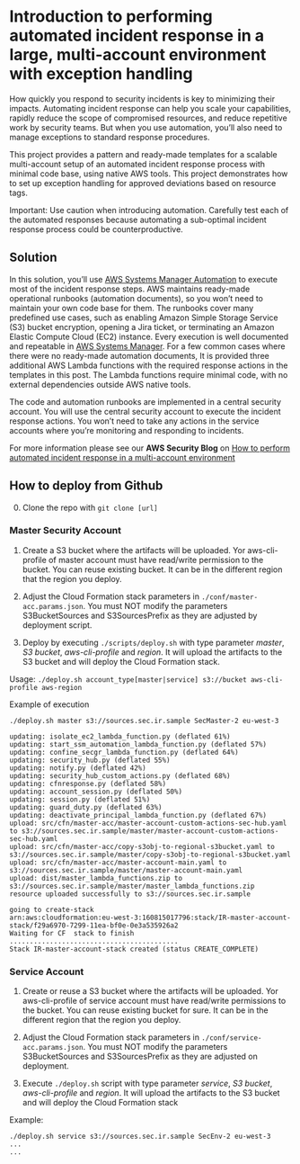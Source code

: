 # Introduction to performing automated incident response in a large, multi-account environment with exception handling
   
How quickly you respond to security incidents is key to minimizing their impacts. Automating incident response can help you scale your capabilities, rapidly reduce the scope of compromised resources, and reduce repetitive work by security teams. But when you use automation, you’ll also need to manage exceptions to standard response procedures.

This project provides a pattern and ready-made templates for a scalable multi-account setup of an automated incident response process with minimal code base, using native AWS tools. This project demonstrates how to set up exception handling for approved deviations based on resource tags. 

Important: Use caution when introducing automation. Carefully test each of the automated responses because automating a sub-optimal incident response process could be counterproductive.

## Solution

In this solution, you’ll use [AWS Systems Manager Automation](https://docs.aws.amazon.com/systems-manager/latest/userguide/systems-manager-automation.html) to execute most of the incident response steps. AWS maintains ready-made operational runbooks (automation documents), so you won’t need to maintain your own code base for them. The runbooks cover many predefined use cases, such as enabling Amazon Simple Storage Service (S3) bucket encryption, opening a Jira ticket, or terminating an Amazon Elastic Compute Cloud (EC2) instance. Every execution is well documented and repeatable in [AWS Systems Manager](https://aws.amazon.com/systems-manager/). For a few common cases where there were no ready-made automation documents, It is provided three additional AWS Lambda functions with the required response actions in the templates in this post. The Lambda functions require minimal code, with no external dependencies outside AWS native tools.

The code and automation runbooks are implemented in a central security account. You will use the central security account to execute the incident response actions. You won’t need to take any actions in the service accounts where you’re monitoring and responding to incidents.

For more information please see our **AWS Security Blog** on [How to perform automated incident response in a multi-account environment](https://aws.amazon.com/blogs/security/how-to-perform-automated-incident-response-multi-account-environment/)

## How to deploy from Github

0) Clone the repo with `git clone [url]`

### Master Security Account 

1) Create a S3 bucket where the artifacts will be uploaded. Yor aws-cli-profile of master account must have read/write permission to the bucket. You can reuse existing bucket. It can be in the different region that the region you deploy. 

2) Adjust the Cloud Formation stack parameters in `./conf/master-acc.params.json`. You must NOT modify the parameters S3BucketSources and S3SourcesPrefix as they are adjusted by deployment script.  

3) Deploy by executing `./scripts/deploy.sh` with type parameter *master*, *S3 bucket*, *aws-cli-profile* and *region*. It will upload the artifacts to the S3 bucket and will deploy the Cloud Formation stack. 

Usage:  `./deploy.sh account_type[master|service] s3://bucket aws-cli-profile aws-region`

Example of execution 
```
./deploy.sh master s3://sources.sec.ir.sample SecMaster-2 eu-west-3

updating: isolate_ec2_lambda_function.py (deflated 61%)
updating: start_ssm_automation_lambda_function.py (deflated 57%)
updating: confine_secgr_lambda_function.py (deflated 64%)
updating: security_hub.py (deflated 55%)
updating: notify.py (deflated 42%)
updating: security_hub_custom_actions.py (deflated 68%)
updating: cfnresponse.py (deflated 58%)
updating: account_session.py (deflated 50%)
updating: session.py (deflated 51%)
updating: guard_duty.py (deflated 63%)
updating: deactivate_principal_lambda_function.py (deflated 67%)
upload: src/cfn/master-acc/master-account-custom-actions-sec-hub.yaml to s3://sources.sec.ir.sample/master/master-account-custom-actions-sec-hub.yaml
upload: src/cfn/master-acc/copy-s3obj-to-regional-s3bucket.yaml to s3://sources.sec.ir.sample/master/copy-s3obj-to-regional-s3bucket.yaml
upload: src/cfn/master-acc/master-account-main.yaml to s3://sources.sec.ir.sample/master/master-account-main.yaml
upload: dist/master_lambda_functions.zip to s3://sources.sec.ir.sample/master/master_lambda_functions.zip
resource uploaded successfully to s3://sources.sec.ir.sample

going to create-stack
arn:aws:cloudformation:eu-west-3:160815017796:stack/IR-master-account-stack/f29a6970-7299-11ea-bf0e-0e3a535926a2
Waiting for CF  stack to finish ..........................................
Stack IR-master-account-stack created (status CREATE_COMPLETE) 
``` 

### Service Account 

1) Create or reuse a S3 bucket where the artifacts will be uploaded. Yor aws-cli-profile of service account must have read/write permissions to the bucket. You can reuse existing bucket for sure. It can be in the different region that the region you deploy. 

2) Adjust the Cloud Formation stack parameters in `./conf/service-acc.params.json`. You must NOT modify the parameters S3BucketSources and S3SourcesPrefix as they are adjusted on deployment.

3) Execute `./deploy.sh` script with type parameter *service*, *S3 bucket*, *aws-cli-profile* and *region*. It will upload the artifacts to the S3 bucket and will deploy the Cloud Formation stack 

Example:
```
./deploy.sh service s3://sources.sec.ir.sample SecEnv-2 eu-west-3
...
...
```
